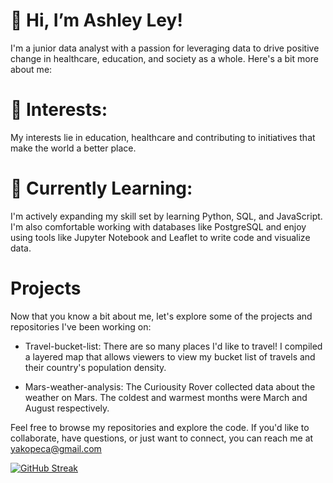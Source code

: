 # 👋 Hi, I’m Ashley Ley!
I'm a junior data analyst with a passion for leveraging data to drive positive change in healthcare, education, and society as a whole. Here's a bit more about me:

# 👀 Interests: 
My interests lie in education, healthcare and contributing to initiatives that make the world a better place.

# 🌱 Currently Learning: 
I'm actively expanding my skill set by learning Python, SQL, and JavaScript. I'm also comfortable working with databases like PostgreSQL and enjoy using tools like Jupyter Notebook and Leaflet to write code and visualize data.

# Projects 
Now that you know a bit about me, let's explore some of the projects and repositories I've been working on:

* Travel-bucket-list: There are so many places I'd like to travel! I compiled a layered map that allows viewers to view my bucket list of travels and their country's population density.

* Mars-weather-analysis: The Curiousity Rover collected data about the weather on Mars. The coldest and warmest months were March and August respectively. 

Feel free to browse my repositories and explore the code. If you'd like to collaborate, have questions, or just want to connect, you can reach me at yakopeca@gmail.com


[![GitHub Streak](https://streak-stats.demolab.com/?user=ashley-ley)](https://git.io/streak-stats)

<!---
ashley-ley/ashley-ley is a ✨ special ✨ repository because its `README.md` (this file) appears on your GitHub profile.
You can click the Preview link to take a look at your changes.
--->
